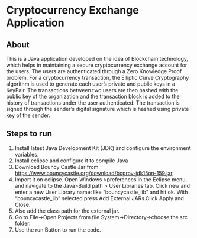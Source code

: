 # Cryptocurrency Exchange Application


## About
This is a Java application developed on the idea of Blockchain technology, which helps in maintaining a secure cryptocurrency exchange account for the users. The users are authenticated through a Zero Knowledge Proof problem. For a cryptocurrency transaction, the Elliptic Curve Cryptography algorithm is used to generate each user’s private and public keys in a KeyPair. The transactions between two users are then hashed with the public key of the organization and the transaction block is added to the history of transactions under the user authenticated. The transaction is signed through the sender’s digital signature which is hashed using private key of the sender.

## Steps to run
1.	Install latest Java Development Kit (JDK) and configure the environment variables.
2.	Install eclipse and configure it to compile Java
3.	Download Bouncy Castle Jar from https://www.bouncycastle.org/download/bcprov-jdk15on-159.jar .
4.	Import it on eclipse. Open Windows >preferences in the Eclipse menu, and navigate to the Java>Build path > User Libraries tab. Click new and enter a new User Library name: like “bouncycastle_lib” and hit ok. With “bouncycastle_lib” selected press Add External JARs.Click Apply and Close.
5.	Also add the class path for the external jar.
6.	Go to File->Open Projects from file System->Directory->choose the src folder.
7.	Use the run Button to run the code.
